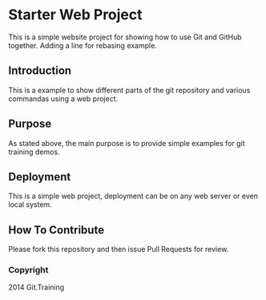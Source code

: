 # Starter Web Project

This is a simple website project for
showing how to use Git and GitHub together.
Adding a line for rebasing example.
## Introduction

This is a example to show different parts
of the git repository and various commandas using a web
project.
## Purpose

As stated above, the main purpose is to
provide simple examples for git training 
demos.

## Deployment

This is a simple web project, deployment 
can be on any web server or even local system.

## How To Contribute
Please fork this repository and then issue Pull Requests for review.

### Copyright
2014 Git.Training